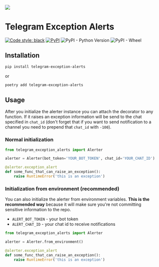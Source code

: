 ![](https://telegram.org/img/t_logo.svg?1)
# Telegram Exception Alerts
[![Code style: black](https://img.shields.io/badge/code%20style-black-000000.svg)](https://github.com/psf/black)
[![PyPI](https://img.shields.io/pypi/v/telegram-exception-alerts)](https://pypi.org/project/telegram-exception-alerts/)
![PyPI - Python Version](https://img.shields.io/pypi/pyversions/telegram-exception-alerts)
![PyPI - Wheel](https://img.shields.io/pypi/wheel/telegram-exception-alerts)


## Installation

```bash
pip install telegram-exception-alerts
```
or
```bash
poetry add telegram-exception-alerts
```

## Usage

After you initialize the alerter instance you can attach the decorator to any function. If it 
raises an exception information will be send to the chat specified in `chat_id` (don't forget 
that if you want to send notification to a channel you need to prepend that `chat_id` with `-100`).

### Normal initialization

```python
from telegram_exception_alerts import Alerter

alerter = Alerter(bot_token='YOUR_BOT_TOKEN', chat_id='YOUR_CHAT_ID')

@alerter.exception_alert
def some_func_that_can_raise_an_exception():
    raise RuntimeError('this is an exception')
```

### Initialization from environment (recommended)

You can also initialize the alerter from environment variables. **This is the recommended way**
because it will make sure you're not committing sensitive information to the repo.

* `ALERT_BOT_TOKEN` - your bot token
* `ALERT_CHAT_ID` - your chat id to receive notifications

```python
from telegram_exception_alerts import Alerter

alerter = Alerter.from_environment()

@alerter.exception_alert
def some_func_that_can_raise_an_exception():
    raise RuntimeError('this is an exception')
```
